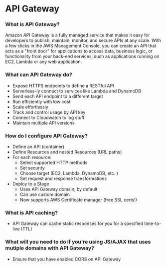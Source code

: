 # API Gateway

<!--- Question --->
### What is API Gateway?
<!--- Answer --->
Amazon API Gateway is a fully managed service that makes it easy for 
developers to publish, maintain, monitor, and secure APIs at any scale. With 
a few clicks in the AWS Management Console, you can create an API that acts 
as a "front door" for applications to access data, business logic, or 
functionality from your back-end services, such as applications running on 
EC2, Lambda or any web application.

<!--- Question --->
### What can API Gateway do?
<!--- Answer --->
- Expose HTTPS endpoints to define a RESTful API
- Serverless-ly connect to services like Lambda and DynamoDB
- Send each API endpoint to a different target
- Run efficiently with low cost
- Scale effortlessly
- Track and control usage by API key
- Connect to Cloudwatch to log stuff
- Maintain multiple API versions

<!--- Question --->
### How do I configure API Gateway?
<!--- Answer --->
- Define an API (container)
- Define Resources and nested Resources (URL paths)
- For each resource:
    - Select supported HTTP methods
    - Set security
    - Choose target (EC2, Lambda, DynamoDB, etc. )
    - Set request and response transformations
- Deploy to a Stage
    - Uses API Gateway domain, by default
    - Can use custom domain
    - Now supports AWS Certificate manager (free SSL certs!)
    
<!--- Question --->
### What is API caching?
<!--- Answer --->
- API Gateway can cache static responses for you for a specified time-to-live
 (TTL)
 
 <!--- Question --->
### What will you need to do if you're using JS/AJAX that uses mutiple domains with API Gateway?
<!--- Answer --->
 - Ensure that you have enabled CORS on API Gateway
    